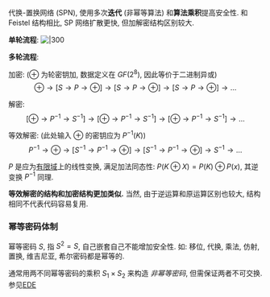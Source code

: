 代换-置换网络 (SPN), 使用多次**迭代** (非幂等算法) 和**算法乘积**提高安全性. 和 Feistel 结构相比, SP 网络扩散更快, 但加解密结构区别较大.

**单轮流程**:
![|300](../../../../attach/密码学_SP结构.png)

**多轮流程**:

加密: ($\oplus$ 为轮密钥加, 数据定义在 $GF(2^{8})$, 因此等价于二进制异或)  $$\oplus \to [S\to P \to \oplus]\to [S\to P\to \oplus]\to [S\to P \to \oplus]\to\dots$$

解密:  $$[\oplus \to P^{-1}\to S^{-1}] \to [\oplus\to P^{-1}\to S^{-1}]\to [\oplus\to P^{-1}\to S^{-1}]\to\dots$$

等效解密: (此处输入 $\oplus$ 的密钥应为 $P^{-1}(K)$) $$P^{-1}\to\oplus\to[S^{-1}\to P^{-1}\to \oplus]\to [S^{-1}\to P^{-1}\to \oplus]\to S^{-1}\to \dots$$ 

$P$ 是应为[有限域](/Math/抽象代数/域/有限域.md)上的线性变换, 满足加法同态性: $P(K\oplus X)=P(K)\oplus P(x)$, 其逆变换 $P^{-1}$ 同理. 

**等效解密的结构和加密结构更加类似.** 当然, 由于逆运算和原运算区别也较大, 结构相同不代表代码容易复用.

### 幂等密码体制

幂等密码 $S$, 指 $S^{2}=S$, 自己嵌套自己不能增加安全性. 如: 移位, 代换, 乘法, 仿射, 置换, 维吉尼亚, 希尔密码都是幂等的. 

通常用两不同幂等密码的乘积 $S_{1}\times S_{2}$ 来构造 *非幂等密码*, 但需保证两者不可交换. 参见[EDE](../Feistel%20结构/EDE.md)